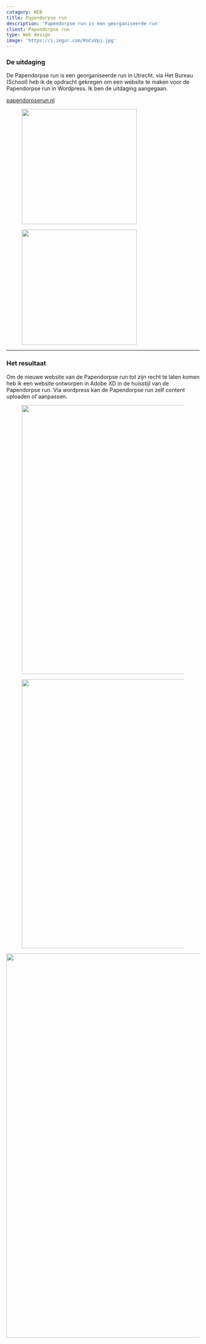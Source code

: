 ```yaml
---
catagory: WEB
title: Papendorpse run
description: 'Papendorpse run is een georganiseerde run'
client: Papendorpse run
type: Web design
image: 'https://i.imgur.com/KnCuVpj.jpg'
---
```


### De uitdaging

De Papendorpse run is een georganiseerde run in Utrecht. via Het Bureau (School) heb ik de opdracht gekregen om een website te maken voor de Papendorpse run in Wordpress. Ik ben de uitdaging aangegaan.

[papendorpserun.nl](https://www.papendorpserun.nl/)

<div class="flex space-x-2">
     <figure>
        <img width="300" height="300"
            src="https://media0.giphy.com/media/2glXeBT1xMCNZoBuKS/giphy.gif?cid=790b76112fa6cf36a24cd58150cbed6a0be24726b5ddd0b6&rid=giphy.gif&ct=g"
            alt=""
        />
    </figure>
    <figure>
        <img width="300" height="300" 
            src="https://i.imgur.com/Q0ILmDD.jpg"
            alt=""
        />
    </figure>
</div>

---

### Het resultaat

Om de nieuwe website van de Papendorpse run tot zijn recht te laten komen heb ik een website ontworpen in Adobe XD in de huisstijl van de Papendorpse run. Via wordpress kan de Papendorpse run zelf content uploaden of aanpassen.

<div class="flex space-x-2">
     <figure>
        <img width="700"
            src="https://i.imgur.com/QwnKgJl.jpg"
            alt=""
        />
    </figure>
    <figure>
        <img width="700"
            src="https://i.imgur.com/FSUlEoG.jpg"
            alt=""
        />
    </figure>
</div>
        <img width="1000"
            src="https://i.imgur.com/veY6R1h.jpg"
            alt=""
        />